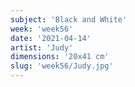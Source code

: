 ```yaml
---
subject: 'Black and White'
week: 'week56'
date: '2021-04-14'
artist: 'Judy'
dimensions: '20x41 cm'
slug: 'week56/Judy.jpg'
---
```

